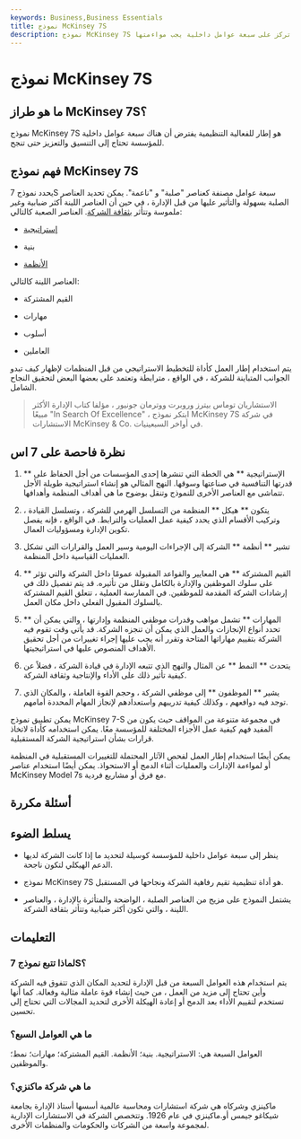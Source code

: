 ```yaml
---
keywords: Business,Business Essentials
title: نموذج McKinsey 7S
description: نموذج McKinsey 7S عبارة عن خطة لنجاح الشركة تركز على سبعة عوامل داخلية يجب مواءمتها.
---
```


# نموذج McKinsey 7S
## ما هو طراز McKinsey 7S؟

نموذج McKinsey 7S هو إطار للفعالية التنظيمية يفترض أن هناك سبعة عوامل داخلية للمؤسسة تحتاج إلى التنسيق والتعزيز حتى تنجح.

## فهم نموذج McKinsey 7S

يحدد نموذج 7S سبعة عوامل مصنفة كعناصر "صلبة" و "ناعمة". يمكن تحديد العناصر الصلبة بسهولة والتأثير عليها من قبل الإدارة ، في حين أن العناصر اللينة أكثر ضبابية وغير ملموسة وتتأثر [بثقافة الشركة](/corporate-culture). العناصر الصعبة كالتالي:

- [إستراتيجية](/strategic-management)

- بنية

- [الأنظمة](/corporategovernance)

العناصر اللينة كالتالي:

- القيم المشتركة

- مهارات

- أسلوب

- العاملين

يتم استخدام إطار العمل كأداة للتخطيط الاستراتيجي من قبل المنظمات لإظهار كيف تبدو الجوانب المتباينة للشركة ، في الواقع ، مترابطة وتعتمد على بعضها البعض لتحقيق النجاح الشامل.

> الاستشاريان توماس بيترز وروبرت ووترمان جونيور ، مؤلفا كتاب الإدارة الأكثر مبيعًا "In Search Of Excellence" ، ابتكر نموذج McKinsey 7S في شركة الاستشارات McKinsey & Co. في أواخر السبعينيات.

>

## نظرة فاحصة على 7 اس

1. ** الإستراتيجية ** هي الخطة التي تنشرها إحدى المؤسسات من أجل الحفاظ على قدرتها التنافسية في صناعتها وسوقها. النهج المثالي هو إنشاء استراتيجية طويلة الأجل تتماشى مع العناصر الأخرى للنموذج وتنقل بوضوح ما هي أهداف المنظمة وأهدافها.

1. يتكون ** هيكل ** المنظمة من التسلسل الهرمي للشركة ، وتسلسل القيادة ، وتركيب الأقسام الذي يحدد كيفية عمل العمليات والترابط. في الواقع ، فإنه يفصل تكوين الإدارة ومسؤوليات العمال.

1. تشير ** أنظمة ** الشركة إلى الإجراءات اليومية وسير العمل والقرارات التي تشكل العمليات القياسية داخل المنظمة.

1. ** القيم المشتركة ** هي المعايير والقواعد المقبولة عمومًا داخل الشركة والتي تؤثر على سلوك الموظفين والإدارة بالكامل وتقلل من تأثيره. قد يتم تفصيل ذلك في إرشادات الشركة المقدمة للموظفين. في الممارسة العملية ، تتعلق القيم المشتركة بالسلوك المقبول الفعلي داخل مكان العمل.

1. ** المهارات ** تشمل مواهب وقدرات موظفي المنظمة وإدارتها ، والتي يمكن أن تحدد أنواع الإنجازات والعمل الذي يمكن أن تنجزه الشركة. قد يأتي وقت تقوم فيه الشركة بتقييم مهاراتها المتاحة وتقرر أنه يجب عليها إجراء تغييرات من أجل تحقيق الأهداف المنصوص عليها في استراتيجيتها.

1. يتحدث ** النمط ** عن المثال والنهج الذي تتبعه الإدارة في قيادة الشركة ، فضلاً عن كيفية تأثير ذلك على الأداء والإنتاجية وثقافة الشركة.

1. يشير ** الموظفون ** إلى موظفي الشركة ، وحجم القوة العاملة ، والمكان الذي توجد فيه دوافعهم ، وكذلك كيفية تدريبهم واستعدادهم لإنجاز المهام المحددة أمامهم.

يمكن تطبيق نموذج McKinsey 7-S في مجموعة متنوعة من المواقف حيث يكون من المفيد فهم كيفية عمل الأجزاء المختلفة للمؤسسة معًا. يمكن استخدامه كأداة لاتخاذ قرارات بشأن استراتيجية الشركة المستقبلية.

يمكن أيضًا استخدام إطار العمل لفحص الآثار المحتملة للتغييرات المستقبلية في المنظمة أو لمواءمة الإدارات والعمليات أثناء الدمج أو الاستحواذ. يمكن أيضًا استخدام عناصر McKinsey Model 7s مع فرق أو مشاريع فردية.

## أسئلة مكررة

## يسلط الضوء

- ينظر إلى سبعة عوامل داخلية للمؤسسة كوسيلة لتحديد ما إذا كانت الشركة لديها الدعم الهيكلي لتكون ناجحة.

- نموذج McKinsey 7S هو أداة تنظيمية تقيم رفاهية الشركة ونجاحها في المستقبل.

- يشتمل النموذج على مزيج من العناصر الصلبة ، الواضحة والمتأثرة بالإدارة ، والعناصر اللينة ، والتي تكون أكثر ضبابية وتتأثر بثقافة الشركة.

## التعليمات

### لماذا تتبع نموذج 7S؟

يتم استخدام هذه العوامل السبعة من قبل الإدارة لتحديد المكان الذي تتفوق فيه الشركة وأين تحتاج إلى مزيد من العمل ، من حيث إنشاء قوة عاملة مثالية وفعالة. كما أنها تستخدم لتقييم الأداء بعد الدمج أو إعادة الهيكلة الأخرى لتحديد المجالات التي تحتاج إلى تحسين.

### ما هي العوامل السبع؟

العوامل السبعة هي: الاستراتيجية. بنية؛ الأنظمة. القيم المشتركة؛ مهارات؛ نمط؛ والموظفين.

### ما هي شركة ماكنزي؟

ماكينزي وشركاه هي شركة استشارات ومحاسبة عالمية أسسها أستاذ الإدارة بجامعة شيكاغو جيمس أو.ماكينزي في عام 1926. وتتخصص الشركة في الاستشارات الإدارية لمجموعة واسعة من الشركات والحكومات والمنظمات الأخرى.

